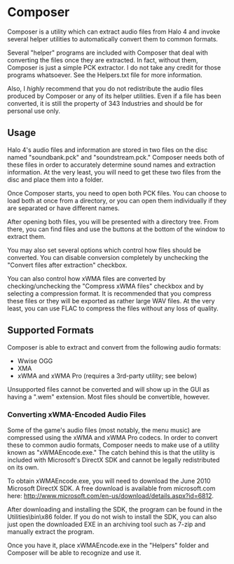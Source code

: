 Composer
========

Composer is a utility which can extract audio files from Halo 4 and invoke several helper utilities to automatically convert them to common formats.

Several "helper" programs are included with Composer that deal with converting the files once they are extracted. In fact, without them, Composer is just a simple PCK extractor. I do not take any credit for those programs whatsoever. See the Helpers.txt file for more information.

Also, I *highly* recommend that you do not redistribute the audio files produced by Composer or any of its helper utilities. Even if a file has been converted, it is still the property of 343 Industries and should be for personal use only.

Usage
-----

Halo 4's audio files and information are stored in two files on the disc named "soundbank.pck" and "soundstream.pck." Composer needs both of these files in order to accurately determine sound names and extraction information. At the very least, you will need to get these two files from the disc and place them into a folder.

Once Composer starts, you need to open both PCK files. You can choose to load both at once from a directory, or you can open them individually if they are separated or have different names.

After opening both files, you will be presented with a directory tree. From there, you can find files and use the buttons at the bottom of the window to extract them.

You may also set several options which control how files should be converted. You can disable conversion completely by unchecking the "Convert files after extraction" checkbox.

You can also control how xWMA files are converted by checking/unchecking the "Compress xWMA files" checkbox and by selecting a compression format. It is recommended that you compress these files or they will be exported as rather large WAV files. At the very least, you can use FLAC to compress the files without any loss of quality.

Supported Formats
-----------------

Composer is able to extract and convert from the following audio formats:
* Wwise OGG
* XMA
* xWMA and xWMA Pro (requires a 3rd-party utility; see below)

Unsupported files cannot be converted and will show up in the GUI as having a ".wem" extension. Most files should be convertible, however.

### Converting xWMA-Encoded Audio Files

Some of the game's audio files (most notably, the menu music) are compressed using the xWMA and xWMA Pro codecs. In order to convert these to common audio formats, Composer needs to make use of a utility known as "xWMAEncode.exe." The catch behind this is that the utility is included with Microsoft's DirectX SDK and cannot be legally redistributed on its own.

To obtain xWMAEncode.exe, you will need to download the June 2010 Microsoft DirectX SDK. A free download is available from microsoft.com here: http://www.microsoft.com/en-us/download/details.aspx?id=6812.

After downloading and installing the SDK, the program can be found in the Utilities\bin\x86 folder. If you do not wish to install the SDK, you can also just open the downloaded EXE in an archiving tool such as 7-zip and manually extract the program.

Once you have it, place xWMAEncode.exe in the "Helpers" folder and Composer will be able to recognize and use it.
